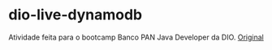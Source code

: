 # dio-live-dynamodb
Atividade feita para o bootcamp Banco PAN Java Developer da DIO. [Original](https://github.com/cassianobrexbit/dio-live-dynamodb)